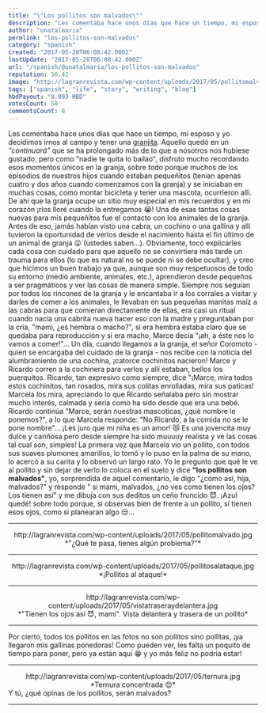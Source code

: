 ```yaml
---
title: "\"Los pollitos son malvados\""
description: "Les comentaba hace unos días que hace un tiempo, mi esposo y yo decidimos irnos al campo y tener una [granjita](https://steemit.com/spanish/@unatalmar..."
author: "unatalmaria"
permlink: "los-pollitos-son-malvados"
category: "spanish"
created: "2017-05-28T06:08:42.000Z"
lastUpdate: "2017-05-28T06:08:42.000Z"
url: "/spanish/@unatalmaria/los-pollitos-son-malvados"
reputation: 56.42
image: "http://lagranrevista.com/wp-content/uploads/2017/05/pollitomalvado.jpg"
tags: ["spanish", "life", "story", "writing", "blog"]
hbdPayout: "8.093 HBD"
votesCount: 50
commentsCount: 8
---
```


Les comentaba hace unos días que hace un tiempo, mi esposo y yo decidimos irnos al campo y tener una [granjita](https://steemit.com/spanish/@unatalmaria/si-no-ponen-las-meto-en-la-olla). Aquello quedó en un *"continuará"* que se ha prolongado más de lo que a nosotros nos hubiese gustado, pero como "nadie te quita lo bailao", disfruto mucho recordando esos momentos únicos en la granja, sobre todo porque muchos de los episodios de nuestros hijos cuando estaban pequeñitos (tenían apenas cuatro y dos años cuando comenzamos con la granja) y se iniciaban en muchas cosas, como montar bicicleta y tener una mascota, ocurrieron allí. De ahí que la granja ocupe un sitio muy especial en mis recuerdos y en mi corazón ¡ríos lloré cuando la entregamos 😭!
Una de esas tantas cosas nuevas para mis pequeñitos fue el contacto con los animales de la granja. Antes de eso, jamás habían visto una cabra, un cochino o una gallina y allí tuvieron la oportunidad de verlos desde el nacimiento hasta el fin último de un animal de granja 😛 (ustedes saben...). Obviamente, tocó explicarles cada cosa con cuidado para que aquello no se convirtiera más tarde un trauma para ellos (lo que es natural no se puede ni se debe ocultar), y creo que hicimos un buen trabajo ya que, aunque son muy respetuosos de todo su entorno (medio ambiente, animales, etc.), aprendieron desde pequeños a ser pragmáticos y ver las cosas de manera simple.
Siempre nos seguían por todos los rincones de la granja y le encantaba ir a los corrales a visitar y darles de comer a los animales, le llevaban en sus pequeñas manitas maíz a las cabras para que comieran directamente de ellas, era casi un ritual cuando nacía una cabrita nueva hacer eso con la madre y preguntaban por la cría, "mami, ¿es hembra o macho?", si era hembra estaba claro que se quedaba para reproducción y si era macho, Marce decía "¡ah, a éste nos lo vamos a comer!"...
Un día, cuando llegamos a la granja, el señor Coromoto - quien se encargaba del cuidado de la granja - nos recibe con la noticia del alumbramiento de una cochina, ¡catorce cochinitos nacieron! Marce y Ricardo corren a la cochinera para verlos y allí estaban, bellos los puerquitos. Ricardo, tan expresivo como siempre, dice "¡Marce, mira todos estos cochinitos, tan rosados, mira sus colitas enrolladas, mira sus paticas! Marcela los mira, apreciando lo que Ricardo señalaba pero sin mostrar mucho interés, calmada y seria como ha sido desde que era una bebé. Ricardo continúa "Marce, serán nuestras mascoticas, ¿qué nombre le ponemos?", a lo que Marcela responde: "No Ricardo, a la comida no se le pone nombre"...
¡Les juro que mi niña es un amor! 😻 Es una jovencita muy dulce  y cariñosa pero desde siempre ha sido muuuuy realista y ve las cosas tal cual son, simples!
La primera vez que Marcela vio un pollito, con todos sus suaves plumones amarillos, lo tomó y lo puso en la palma de su mano, lo acercó a su carita y lo observó un largo rato. Yo le pregunto que qué le ve al pollito y sin dejar de verlo lo coloca en el suelo y dice **"los pollitos son malvados"**, yo, sorprendida de aquel comentario, le digo "¿cómo así, hija, malvados?" y responde " si mami, malvados, ¿no ves como tienen los ojos? Los tienen así" y me dibuja con sus deditos un ceño fruncido 😈. ¡Azul quedé! sobre todo porque, si observas bien de frente a un pollito, sí tienen esos ojos, como si planearan algo 😒...

<hr>

<center>http://lagranrevista.com/wp-content/uploads/2017/05/pollitomalvado.jpg</center>
<center>*"¿Qué te pasa, tienes algún problema?"*</center>


<hr>



<center>http://lagranrevista.com/wp-content/uploads/2017/05/pollitosalataque.jpg</center>
<center>*¡Pollitos al ataque!*</center>

<hr>

<center>http://lagranrevista.com/wp-content/uploads/2017/05/vistatraseraydelantera.jpg</center>
<center>*"Tienen los ojos así 😈, mami". Vista delantera y trasera de un pollito*</center>

<hr>

Por cierto, todos los pollitos en las fotos no son pollitos sino pollitas, ¡ya llegaron mis gallinas ponedoras!
Como pueden ver, les falta un poquito de tiempo para poner, pero ya están aquí 😁 y yo más feliz no podría estar!
 
<hr>

<center>http://lagranrevista.com/wp-content/uploads/2017/05/ternura.jpg</center>
<center>*Ternura concentrada 😊*</center>
Y tú, ¿qué opinas de los pollitos, serán malvados?
<hr>